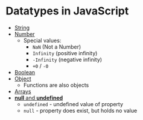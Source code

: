 # Datatypes in JavaScript

- [String](./string.md)
- [Number](./numbers.md)
    - Special values:
        - `NaN` (Not a Number)
        - `Infinity` (positive infinity)
        - `-Infinity` (negative infinity)
        - `+0` / `-0`
- [Boolean](./boolean.md)
- [Object](./object.js)
    - Functions are also objects
- [Arrays](./arrays.md)
- [**null** and **undefined**](./null-and-undefined.md)
    - `undefined` - undefined value of property
    - `null` - property does exist, but holds no value